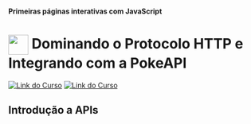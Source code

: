 #### Primeiras páginas interativas com JavaScript

<h1>
    <a href="https://www.dio.me/">
     <img align="center" width="40px" src="https://hermes.digitalinnovation.one/assets/diome/logo-minimized.png"></a>
    <span>Dominando o Protocolo HTTP e Integrando com a PokeAPI</span>
</h1>

[![Link do Curso](https://img.shields.io/badge/▶-000?style=for-the-badge&logo=movie&logoColor=E94D5F)](https://web.dio.me/course/entendendo-o-funcionamento-do-protocolo-http/learning/ab012d61-df5e-44f0-983d-bac23af0bf13?back=/track/santander-bootcamp-2023-fullstack-java-angular&tab=undefined&moduleId=undefined) 
[![Link do Curso](https://img.shields.io/badge/Acesse%20o%20Curso%20na%20Plataforma-E94D5F?style=for-the-badge)](https://web.dio.me/course/entendendo-o-funcionamento-do-protocolo-http/learning/ab012d61-df5e-44f0-983d-bac23af0bf13?back=/track/santander-bootcamp-2023-fullstack-java-angular&tab=undefined&moduleId=undefined) 

## Introdução a APIs
